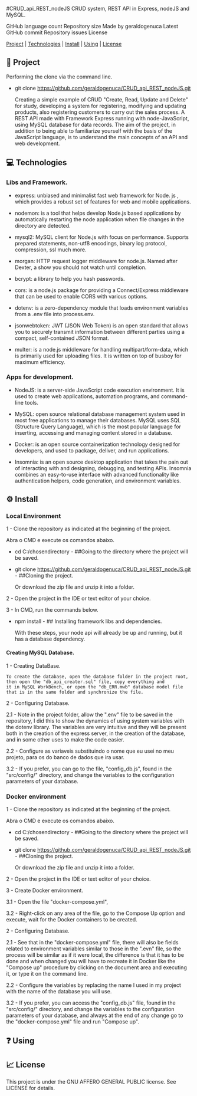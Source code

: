 #CRUD_api_REST_nodeJS
CRUD system, REST API in Express, nodeJS and MySQL.

GitHub language count Repository size Made by geraldogenuca Latest GitHub commit Repository issues License

  [Project](#Project) | [Technologies](#Technologies) | [Install](#Install) | [Using](#Using) | [License](#License) 

## :file_folder: Project

Performing the clone via the command line.
- git clone https://github.com/geraldogenuca/CRUD_api_REST_nodeJS.git

    Creating a simple example of CRUD "Create, Read, Update and Delete" for study, developing a system for registering, 
modifying and updating products, also registering customers to carry out the sales process. A REST API made with Framework 
Express running with node-JavaScript, using MySQL database for data records.
    The aim of the project, in addition to being able to familiarize yourself with the basis of the JavaScript language, 
is to understand the main concepts of an API and web development.

## :computer: Technologies

### Libs and Framework.

- express: unbiased and minimalist fast web framework for Node. js , which provides a robust set of features 
  for web and mobile applications.

- nodemon: is a tool that helps develop Node.js based applications by automatically restarting the node application 
  when file changes in the directory are detected.
  
- mysql2: MySQL client for Node.js with focus on performance. Supports prepared statements, non-utf8 encodings, binary 
  log protocol, compression, ssl much more.
  
- morgan: HTTP request logger middleware for node.js. Named after Dexter, a show you should not watch until completion.
  
- bcrypt: a library to help you hash passwords.
  
- cors: is a node.js package for providing a Connect/Express middleware that can be used to enable CORS with various options.
  
- dotenv: is a zero-dependency module that loads environment variables from a .env file into process.env.
  
- jsonwebtoken: JWT (JSON Web Token) is an open standard that allows you to securely transmit information between different 
  parties using a compact, self-contained JSON format.
  
- multer:  is a node.js middleware for handling multipart/form-data, which is primarily used for uploading files. It is written 
  on top of busboy for maximum efficiency.

### Apps for development.

- NodeJS: is a server-side JavaScript code execution environment. It is used to create web applications, automation programs, 
  and command-line tools.

- MySQL: open source relational database management system used in most free applications to manage their databases. MySQL uses 
  SQL (Structure Query Language), which is the most popular language for inserting, accessing and managing content stored in 
  a database.

- Docker:  is an open source containerization technology designed for developers, and used to package, deliver, and run 
  applications.

- Insomnia: is an open source desktop application that takes the pain out of interacting with and designing, debugging, and 
  testing APIs. Insomnia combines an easy-to-use interface with advanced functionality like authentication helpers, code 
  generation, and environment variables.

## :gear: Install

### Local Environment
1 - Clone the repository as indicated at the beginning of the project. 

  Abra o CMD e execute os comandos abaixo.
  
- cd C:/chosendirectory - ##Going to the directory where the project will be saved.
  
- git clone https://github.com/geraldogenuca/CRUD_api_REST_nodeJS.git - ##Cloning the project.

  Or download the zip file and unzip it into a folder.

2 - Open the project in the IDE or text editor of your choice.

3 - In CMD, run the commands below.

- npm install - ## Installing framework libs and dependencies.

  With these steps, your node api will already be up and running, but it has a database dependency.

#### Creating MySQL Database.

1 - Creating DataBase.

    To create the database, open the database folder in the project root, then open the "db_api_creater.sql" file, copy everything and 
    it in MySQL WorkBench, or open the "db_ERR.mwb" database model file that is in the same folder and synchronize the file.
  
2 - Configuring Database.
  
  2.1 - Note in the project folder, allow the ".env" file to be saved in the repository, I did this to show the dynamics of using system 
        variables with the dotenv library. The variables are very intuitive and they will be present both in the creation of the express 
        server, in the creation of the database, and in some other uses to make the code easier.

  2.2 - Configure as variaveis substituindo o nome que eu usei no meu projeto, para os do banco de dados que ira usar.
  
  3.2 - If you prefer, you can go to the file, "config_db.js", found in the "src/config/" directory, and change the variables to the 
        configuration parameters of your database.

### Docker environment

1 - Clone the repository as indicated at the beginning of the project. 

  Abra o CMD e execute os comandos abaixo.
  
- cd C:/chosendirectory - ##Going to the directory where the project will be saved.
  
- git clone https://github.com/geraldogenuca/CRUD_api_REST_nodeJS.git - ##Cloning the project.

  Or download the zip file and unzip it into a folder.

2 - Open the project in the IDE or text editor of your choice.

3 - Create Docker environment.

  3.1 - Open the file "docker-compose.yml",

  3.2 - Right-click on any area of ​​the file, go to the Compose Up option and execute, wait for the Docker containers to be created.

2 - Configuring Database.
  
  2.1 - See that in the "docker-compose.yml" file, there will also be fields related to environment variables similar to those in the 
        ".evn"  file, so the process will be similar as if it were local, the difference is that it has to be done and when changed you will have to recreate it in Docker like the "Compose up" procedure by clicking on the document area and executing it, or type it on the command line.

  2.2 - Configure the variables by replacing the name I used in my project with the name of the database you will use.
  
  3.2 - If you prefer, you can access the "config_db.js" file, found in the "src/config/" directory, and change the variables to the 
        configuration parameters of your database, and always at the end of any change go to the "docker-compose.yml" file and run "Compose up".

## :question: Using


## :chart_with_upwards_trend: License

This project is under the GNU AFFERO GENERAL PUBLIC license. See LICENSE for details.